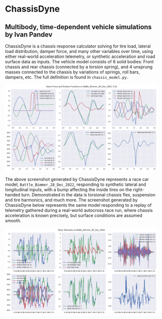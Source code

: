 # ChassisDyne
## Multibody, time-dependent vehicle simulations by Ivan Pandev

ChassisDyne is a chassis response calculator solving for tire load, lateral load distribution, damper force, and many other variables over time, using either real-world acceleration telemetry, or synthetic acceleration and road surface data as inputs. The vehicle model consists of 6 solid bodies: Front chassis and rear chassis (connected by a torsion spring), and 4 unsprung masses connected to the chassis by variations of springs, roll bars, dampers, etc. The full definition is found in `chassis_model.py.`

![alt text](https://github.com/IvanPandevEngineering/ChassisDyne_Alpha/blob/main/demo1.png)

The above screenshot generated by ChassisDyne represents a race car model, `Battle_Bimmer_28_Dec_2022`, responding to synthetic lateral and longitudinal inputs, with a bump affecting the inside tires on the right-handed turn. Demonstrated in the data is torsional chassis flex, suspension and tire harmonics, and much more. The screenshot generated by ChassisDyne below represents the same model responding to a replay of telemetry gathered during a real-world autocross race run, where chassis acceleration is known precisely, but surface conditions are assumed smooth.

![alt text](https://github.com/IvanPandevEngineering/ChassisDyne_Alpha/blob/main/demo2.png)
